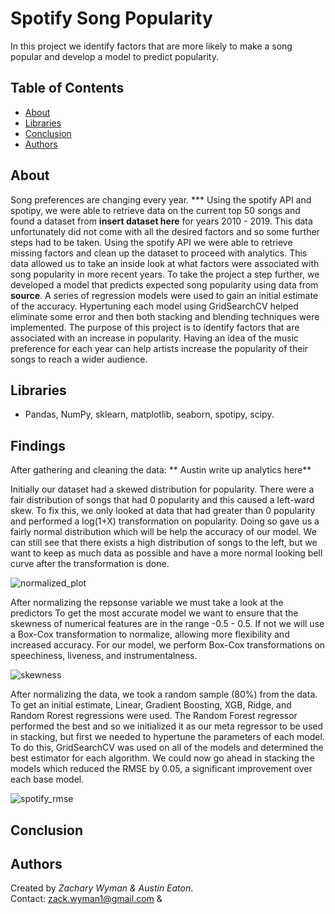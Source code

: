 # Spotify Song Popularity
In this project we identify factors that are more likely to make a song popular and develop a model to predict popularity.
## Table of Contents
* [About](#About)
* [Libraries](#Libraries)
* [Conclusion](#Conclusion)
* [Authors](#Authors)

## About
Song preferences are changing every year. ***  Using the spotify API and spotipy, we were able to retrieve data on the current top 50 songs and found a dataset from **insert dataset here** for years 2010 - 2019. This data unfortunately did not come with all the desired factors and so some further steps had to be taken. Using the spotify API we were able to retrieve missing factors and clean up the dataset to proceed with analytics. This data allowed us to take an inside look at what factors were associated with song popularity in more recent years. To take the project a step further, we developed a model that predicts expected song popularity using data from **source**. A series of regression models were used to gain an initial estimate of the accuracy. Hypertuning each model using GridSearchCV helped eliminate some error and then both stacking and blending techniques were implemented. The purpose of this project is to identify factors that are associated with an increase in popularity. Having an idea of the music preference for each year can help artists increase the popularity of their songs to reach a wider audience. 

## Libraries
- Pandas, NumPy, sklearn, matplotlib, seaborn, spotipy, scipy.

## Findings
After gathering and cleaning the data:
** Austin write up analytics here** 

Initially our dataset had a skewed distribution for popularity. There were a fair distribution of songs that had 0 popularity and this caused a left-ward skew. To fix this, we only looked at data that had greater than 0 popularity and performed a log(1+X) transformation on popularity. Doing so gave us a fairly normal distribution which will be help the accuracy of our model. We can still see that there exists a high distribution of songs to the left, but we want to keep as much data as possible and have a more normal looking bell curve after the transformation is done.    
  
![normalized_plot](https://user-images.githubusercontent.com/64059855/92413398-d42b6b80-f104-11ea-91ef-a8f9d381d2bf.png)
  
After normalizing the repsonse variable we must take a look at the predictors To get the most accurate model we want to ensure that the skewness of numerical features are in the range -0.5 - 0.5. If not we will use a Box-Cox transformation to normalize, allowing more flexibility and increased accuracy. For our model, we perform Box-Cox transformations on speechiness, liveness, and instrumentalness.     
  
![skewness](https://user-images.githubusercontent.com/64059855/92413878-ea3a2b80-f106-11ea-9676-93043a1474a8.PNG)
  
After normalizing the data, we took a random sample (80%) from the data. To get an initial estimate, Linear, Gradient Boosting, XGB, Ridge, and Random Rorest regressions were used. The Random Forest regressor performed the best and so we initialized it as our meta regressor to be used in stacking, but first we needed to hypertune the parameters of each model. To do this, GridSearchCV was used on all of the models and determined the best estimator for each algorithm. We could now go ahead in stacking the models which reduced the RMSE by 0.05, a significant improvement over each base model. 





![spotify_rmse](https://user-images.githubusercontent.com/64059855/92412702-bdcfe080-f101-11ea-802b-f7928ba9875b.png)

## Conclusion

## Authors
Created by *Zachary Wyman & Austin Eaton*.  
Contact: zack.wyman1@gmail.com & 
